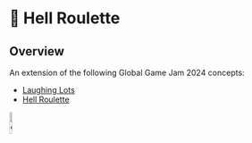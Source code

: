 # 🔫 Hell Roulette

## Overview
An extension of the following Global Game Jam 2024 concepts:
- [Laughing Lots](https://globalgamejam.org/games/2024/laughing-odds-0)
- [Hell Roulette](https://globalgamejam.org/games/2024/hell-roulette-1)

<img src="https://github.com/Jeff-Enriquez/Roulette/blob/oys/roulette-demo/Assets/Art/Textures/NPC%20B%20Idle/Idle_0001.png" alt="drawing" width="10%"/>

